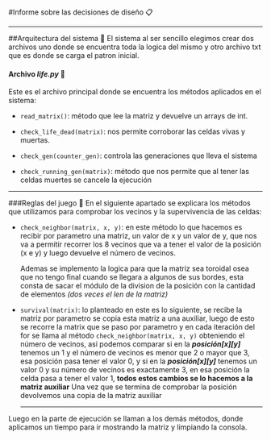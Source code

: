 #Informe sobre las decisiones de diseño 📋
<hr>

##Arquitectura del sistema 📖
El sistema al ser sencillo elegimos crear dos archivos uno donde se encuentra toda la logica
del mismo y otro archivo txt que es donde se carga el patron inicial.
#### Archivo _life.py_ 📄
Este es el archivo principal donde se encuentra los métodos aplicados en el sistema:

- `read_matrix()`: método que lee la matriz y devuelve un arrays de int.


- `check_life_dead(matrix)`: nos permite corroborar las celdas vivas y muertas.


- `check_gen(counter_gen)`: controla las generaciones que lleva el sistema
  

- `check_running_gen(matrix)`: método que nos permite que al tener las celdas muertes se cancele
la ejecución
<hr>

###Reglas del juego 📢
En el siguiente apartado se explicara los métodos que utilizamos para comprobar los vecinos y la 
supervivencia de las celdas:
- `check_neighbor(matrix, x, y)`: en este método lo que hacemos es recibir por parametro
una matriz, un valor de x y un valor de y, que nos va a permitir recorrer los 8 vecinos que va a tener
  el valor de la posición (x e y) y luego devuelve el número de vecinos.
  
    Ademas se implemento la logica para que la matriz sea toroidal osea que
    no tengo final cuando se llegara a algunos de sus bordes, esta consta de sacar el módulo de la division de la posición
    con la cantidad de elementos _(dos veces el len de la matriz)_
  

- `survival(matrix)`: lo planteado en este es lo siguiente, se recibe la matriz por parametro se copia esta matriz a una auxiliar, luego
  de esto se recorre la matrix que se paso por parametro y en cada iteración del for se llama al método `check_neighbor(matrix, x, y)`
  obteniendo el número de vecinos, asi podemos comparar si en la **_posición[x][y]_** tenemos un 1 y el número de vecinos es menor que 2 o
  mayor que 3, esa posición pasa tener el valor 0, y si en la **_posición[x][y]_** tenemos un valor 0 y su número de vecinos es exactamente
  3, en esa posición la celda pasa a tener el valor 1, **todos estos cambios se lo hacemos a la matriz auxiliar**
  Una vez que se termina de comprobar la posición devolvemos una copia de la matriz auxiliar
  <hr>

Luego en la parte de ejecución se llaman a los demás métodos, donde aplicamos un tiempo para ir mostrando la matriz y limpiando
la consola.

